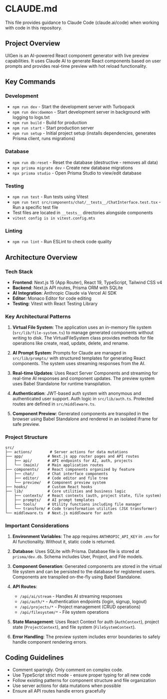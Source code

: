 # CLAUDE.md

This file provides guidance to Claude Code (claude.ai/code) when working with code in this repository.

## Project Overview

UIGen is an AI-powered React component generator with live preview capabilities. It uses Claude AI to generate React components based on user prompts and provides real-time preview with hot reload functionality.

## Key Commands

### Development
- `npm run dev` - Start the development server with Turbopack
- `npm run dev:daemon` - Start development server in background with logging to logs.txt
- `npm run build` - Build for production
- `npm run start` - Start production server
- `npm run setup` - Initial project setup (installs dependencies, generates Prisma client, runs migrations)

### Database
- `npm run db:reset` - Reset the database (destructive - removes all data)
- `npx prisma migrate dev` - Create new database migrations
- `npx prisma studio` - Open Prisma Studio to view/edit database

### Testing
- `npm run test` - Run tests using Vitest
- `npm run test src/components/chat/__tests__/ChatInterface.test.tsx` - Run a specific test file
- Test files are located in `__tests__` directories alongside components
- `vitest config is in vitest.config.mts`

### Linting
- `npm run lint` - Run ESLint to check code quality

## Architecture Overview

### Tech Stack
- **Frontend**: Next.js 15 (App Router), React 19, TypeScript, Tailwind CSS v4
- **Backend**: Next.js API routes, Prisma ORM with SQLite
- **AI Integration**: Anthropic Claude via Vercel AI SDK
- **Editor**: Monaco Editor for code editing
- **Testing**: Vitest with React Testing Library

### Key Architectural Patterns

1. **Virtual File System**: The application uses an in-memory file system (`src/lib/file-system.ts`) to manage generated components without writing to disk. The VirtualFileSystem class provides methods for file operations like create, read, update, delete, and rename.

2. **AI Prompt System**: Prompts for Claude are managed in `src/lib/prompts/` with structured templates for generating React components. The system uses streaming responses from the AI.

3. **Real-time Updates**: Uses React Server Components and streaming for real-time AI responses and component updates. The preview system uses Babel Standalone for runtime transpilation.

4. **Authentication**: JWT-based auth system with anonymous and authenticated user support. Auth logic in `src/lib/auth.ts`. Protected routes are defined in `src/middleware.ts`.

5. **Component Preview**: Generated components are transpiled in the browser using Babel Standalone and rendered in an isolated iframe for safe preview.

### Project Structure
```
src/
├── actions/        # Server actions for data mutations
├── app/           # Next.js app router pages and API routes
│   ├── api/       # API endpoints for AI, auth, projects
│   └── (main)/    # Main application routes
├── components/    # React components organized by feature
│   ├── chat/      # Chat interface components
│   ├── editor/    # Code editor and file tree
│   └── preview/   # Component preview system
├── hooks/         # Custom React hooks
├── lib/           # Core utilities and business logic
│   ├── contexts/  # React contexts (auth, project state, file system)
│   ├── prompts/   # AI prompt templates
│   ├── tools/     # Utility functions including file manager
│   └── transform/ # Code transformation utilities (JSX transformer)
└── middleware.ts  # Next.js middleware for auth
```

### Important Considerations

1. **Environment Variables**: The app requires `ANTHROPIC_API_KEY` in `.env` for AI functionality. Without it, static code is returned.

2. **Database**: Uses SQLite with Prisma. Database file is stored at `prisma/dev.db`. Schema includes User, Project, and File models.

3. **Component Generation**: Generated components are stored in the virtual file system and can be persisted to the database for registered users. Components are transpiled on-the-fly using Babel Standalone.

4. **API Routes**: 
   - `/api/ai/stream` - Handles AI streaming responses
   - `/api/auth/*` - Authentication endpoints (login, signup, logout)
   - `/api/projects/*` - Project management (CRUD operations)
   - `/api/filesystem/*` - File system operations

5. **State Management**: Uses React Context for auth (`AuthContext`), project state (`ProjectContext`), and file system (`FileSystemContext`).

6. **Error Handling**: The preview system includes error boundaries to safely handle component rendering errors.

## Coding Guidelines

- Comment sparingly. Only comment on complex code.
- Use TypeScript strict mode - ensure proper typing for all new code
- Follow existing patterns for component structure and file organization
- Use server actions for data mutations when possible
- Ensure all API routes handle errors gracefully